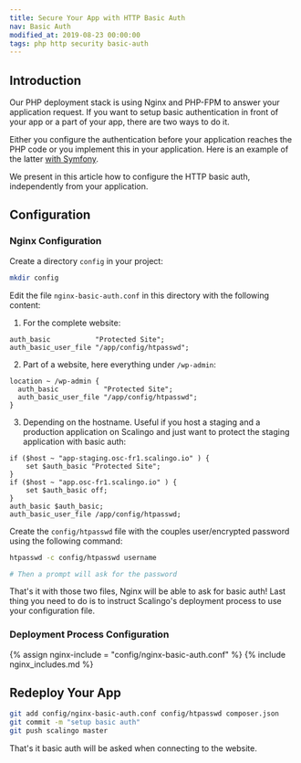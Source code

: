 ```yaml
---
title: Secure Your App with HTTP Basic Auth
nav: Basic Auth
modified_at: 2019-08-23 00:00:00
tags: php http security basic-auth
---
```


## Introduction

Our PHP deployment stack is using Nginx and PHP-FPM to answer your application
request. If you want to setup basic authentication in front of your app or a part of
your app, there are two ways to do it.

Either you configure the authentication before your application reaches the PHP
code or you implement this in your application. Here is an example of the
latter [with Symfony](http://symfony.com/doc/current/book/security.html).

We present in this article how to configure the HTTP basic auth, independently
from your application.

## Configuration

### Nginx Configuration

Create a directory `config` in your project:

```bash
mkdir config
```

Edit the file `nginx-basic-auth.conf` in this directory with the following content:

1. For the complete website:

```nginx
auth_basic           "Protected Site";
auth_basic_user_file "/app/config/htpasswd";
```

2. Part of a website, here everything under `/wp-admin`:

```nginx
location ~ /wp-admin {
  auth_basic           "Protected Site";
  auth_basic_user_file "/app/config/htpasswd";
}
```

3. Depending on the hostname. Useful if you host a staging and a production
   application on Scalingo and just want to protect the staging application with
   basic auth:

```nginx
if ($host ~ "app-staging.osc-fr1.scalingo.io" ) {
    set $auth_basic "Protected Site";
}
if ($host ~ "app.osc-fr1.scalingo.io" ) {
    set $auth_basic off;
}
auth_basic $auth_basic;
auth_basic_user_file /app/config/htpasswd;
```

Create the `config/htpasswd` file with the couples user/encrypted password
using the following command:

```bash
htpasswd -c config/htpasswd username

# Then a prompt will ask for the password
```

That's it with those two files, Nginx will be able to ask for basic auth! Last
thing you need to do is to instruct Scalingo's deployment process to use your
configuration file.

### Deployment Process Configuration

{% assign nginx-include = "config/nginx-basic-auth.conf" %}
{% include nginx_includes.md %}

## Redeploy Your App

```bash
git add config/nginx-basic-auth.conf config/htpasswd composer.json
git commit -m "setup basic auth"
git push scalingo master
```

That's it basic auth will be asked when connecting to the website.
